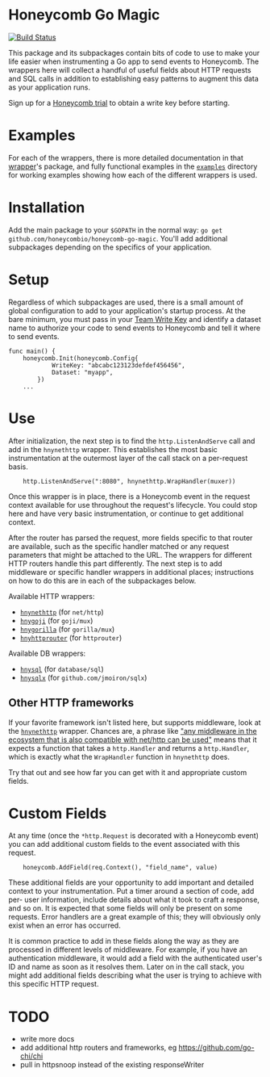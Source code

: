 # Honeycomb Go Magic

[![Build Status](https://travis-ci.org/honeycombio/honeycomb-go-magic.svg?branch=master)](https://travis-ci.org/honeycombio/honeycomb-go-magic)

This package and its subpackages contain bits of code to use to make your life
easier when instrumenting a Go app to send events to Honeycomb. The wrappers
here will collect a handful of useful fields about HTTP requests and SQL calls
in addition to establishing easy patterns to augment this data as your
application runs.

Sign up for a [Honeycomb trial](https://ui.honeycomb.io/signup) to obtain a write key before starting.

# Examples

For each of the wrappers, there is more detailed documentation in that
[wrapper](wrappers/)'s package, and fully functional examples in the
[`examples`](examples/) directory for working examples showing how each of the
different wrappers is used.

# Installation

Add the main package to your `$GOPATH` in the normal way: `go get
github.com/honeycombio/honeycomb-go-magic`. You'll add additional subpackages
depending on the specifics of your application.

# Setup

Regardless of which subpackages are used, there is a small amount of global
configuration to add to your application's startup process. At the bare minimum,
you must pass in your [Team Write Key](https://ui.honeycomb.io/account) and
identify a dataset name to authorize your code to send events to Honeycomb and
tell it where to send events.

```golang
func main() {
	honeycomb.Init(honeycomb.Config{
			WriteKey: "abcabc123123defdef456456",
			Dataset: "myapp",
		})
	...
```

# Use

After initialization, the next step is to find the `http.ListenAndServe` call
and add in the `hnynethttp` wrapper. This establishes the most basic
instrumentation at the outermost layer of the call stack on a per-request basis.

```golang
	http.ListenAndServe(":8080", hnynethttp.WrapHandler(muxer))
```

Once this wrapper is in place, there is a Honeycomb event in the request context
available for use throughout the request's lifecycle.  You could stop here and
have very basic instrumentation, or continue to get additional context.

After the router has parsed the request, more fields specific to that router are
available, such as the specific handler matched or any request parameters that
might be attached to the URL. The wrappers for different HTTP routers handle
this part differently. The next step is to add middleware or specific handler
wrappers in additional places; instructions on how to do this are in each of the
subpackages below.

Available HTTP wrappers:

* [`hnynethttp`](wrappers/hnynethttp) (for `net/http`)
* [`hnygoji`](wrappers/hnygoji) (for `goji/mux`)
* [`hnygorilla`](wrappers/hnygorilla) (for `gorilla/mux`)
* [`hnyhttprouter`](wrappers/hnyhttprouter) (for `httprouter`)

Available DB wrappers:

* [`hnysql`](wrappers/hnysql) (for `database/sql`)
* [`hnysqlx`](wrappers/hnysqlx) (for `github.com/jmoiron/sqlx`)

## Other HTTP frameworks

If your favorite framework isn't listed here, but supports middleware, look at
the [`hnynethttp`](wrappers/hnynethttp) wrapper. Chances are, a phrase like
["any middleware in the ecosystem that is also compatible with net/http can be
used"](https://github.com/go-chi/chi#middlewares) means that it expects a
function that takes a `http.Handler` and returns a `http.Handler`, which is
exactly what the `WrapHandler` function in `hnynethttp` does.

Try that out and see how far you can get with it and appropriate custom fields.

# Custom Fields

At any time (once the `*http.Request` is decorated with a Honeycomb event) you
can add additional custom fields to the event associated with this request.

```golang
	honeycomb.AddField(req.Context(), "field_name", value)
```

These additional fields are your opportunity to add important and detailed
context to your instrumentation. Put a timer around a section of code, add per-
user information, include details about what it took to craft a response, and so
on. It is expected that some fields will only be present on some requests. Error
handlers are a great example of this; they will obviously only exist when an
error has occurred.

It is common practice to add in these fields along the way as they are processed
in different levels of middleware.  For example, if you have an authentication
middleware, it would add a field with the authenticated user's ID and name as
soon as it resolves them. Later on in the call stack, you might add additional
fields describing what the user is trying to achieve with this specific HTTP
request.

# TODO
* write more docs
* add additional http routers and frameworks, eg https://github.com/go-chi/chi
* pull in httpsnoop instead of the existing responseWriter
